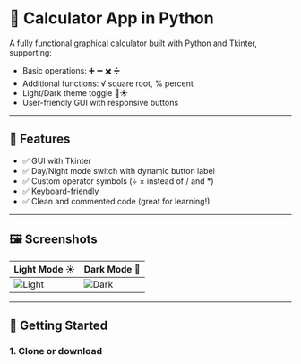 # 🧮 Calculator App in Python

A fully functional graphical calculator built with Python and Tkinter, supporting:

- Basic operations: ➕ ➖ ✖️ ➗  
- Additional functions: √ square root, % percent  
- Light/Dark theme toggle 🌙☀️  
- User-friendly GUI with responsive buttons

---

## 🔧 Features

- ✅ GUI with Tkinter
- ✅ Day/Night mode switch with dynamic button label
- ✅ Custom operator symbols (÷ × instead of / and *)
- ✅ Keyboard-friendly
- ✅ Clean and commented code (great for learning!)

---

## 🖼️ Screenshots

| Light Mode ☀️ | Dark Mode 🌙 |
|--------------|-------------|
| ![Light](images/light_mode.png) | ![Dark](images/dark_mode.png) |

---

## 🚀 Getting Started

### 1. Clone or download